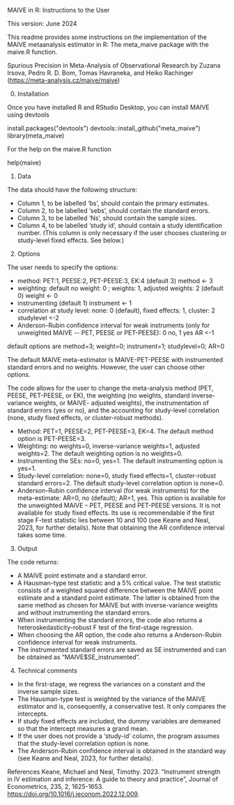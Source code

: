 MAIVE in R: Instructions to the User

This version: June 2024

This readme provides some instructions on the implementation of the MAIVE metaanalysis estimator in R: The meta_maive package with the maive.R function.

Spurious Precision in Meta-Analysis of Observational Research by Zuzana Irsova, Pedro R. D. Bom, Tomas Havraneka, and Heiko Rachinger (https://meta-analysis.cz/maive/maive)

0. Installation

Once you have installed R and RStudio Desktop, you can install MAIVE using devtools

  install.packages("devtools")
  devtools::install_github("meta_maive")
  library(meta_maive)

For the help on the maive.R function 

  help(maive)
  
1. Data

The data should have the following structure:

- Column 1, to be labelled ‘bs’, should contain the primary estimates.
- Column 2, to be labelled ‘sebs’, should contain the standard errors.
- Column 3, to be labelled ‘Ns’, should contain the sample sizes.
- Column 4, to be labelled ‘study id’, should contain a study identification number.
(This column is only necessary if the user chooses clustering or study-level fixed effects. See below.)

2. Options
   
The user needs to specify the options:

- method: PET:1, PEESE:2, PET-PEESE:3, EK:4 (default 3)
  method <- 3
- weighting: default no weight: 0 ; weights: 1, adjusted weights: 2 (default 0)
  weight <- 0
- instrumenting (default 1)
  instrument <- 1 
- correlation at study level: none: 0 (default), fixed effects: 1, cluster: 2
  studylevel <-2
- Anderson-Rubin confidence interval for weak instruments (only for unweighted MAIVE -- PET, PEESE or PET-PEESE): 0 no, 1 yes
  AR <-1

default options are method=3; weight=0; instrument=1; studylevel=0; AR=0 

The default MAIVE meta-estimator is MAIVE-PET-PEESE with instrumented standard errors and no weights. However, the user can choose other options.

The code allows for the user to change the meta-analysis method (PET, PEESE, PET-PEESE, or EK), the weighting (no weights, standard inverse-variance weights, or MAIVE-
adjusted weights), the instrumentation of standard errors (yes or no), and the accounting for study-level correlation (none, study fixed effects, or cluster-robust methods).
- Method: PET=1, PEESE=2, PET-PEESE=3, EK=4. The default method option is PET-PEESE=3. 
- Weighting: no weights=0, inverse-variance weights=1, adjusted weights=2. The default weighting option is no weights=0. 
- Instrumenting the SEs: no=0, yes=1. The default instrumenting option is yes=1.
- Study-level correlation: none=0, study fixed effects=1, cluster-robust standard errors=2. 
The default study-level correlation option is none=0. 
- Anderson-Rubin confidence interval (for weak instruments) for the meta-estimate: AR=0, no (default); AR=1, yes. 
This option is available for the unweighted MAIVE – PET, PEESE and PET-PEESE versions. It is not available for study fixed effects.
Its use is recommendable if the first stage F-test statistic lies between 10 and 100 (see Keane and Neal, 2023, for further details). 
Note that obtaining the AR confidence interval takes some time.

3. Output
   
The code returns:
- A MAIVE point estimate and a standard error.
- A Hausman-type test statistic and a 5% critical value. The test statistic consists of a weighted squared difference between the MAIVE point estimate and a standard
point estimate. The latter is obtained from the same method as chosen for MAIVE but with inverse-variance weights and without instrumenting the standard errors.
- When instrumenting the standard errors, the code also returns a heteroskedasticity-robust F test of the first-stage regression.
- When choosing the AR option, the code also returns a Anderson-Rubin confidence interval for weak instruments.
- The instrumented standard errors are saved as SE instrumented and can be obtained as “MAIVE$SE_instrumented”.

4. Technical comments
- In the first-stage, we regress the variances on a constant and the inverse sample sizes.
- The Hausman-type test is weighted by the variance of the MAIVE estimator and is, consequently, a conservative test. It only compares the intercepts.
- If study fixed effects are included, the dummy variables are demeaned so that the intercept measures a grand mean.
- If the user does not provide a ‘study-id’ column, the program assumes that the study-level correlation option is none.
- The Anderson-Rubin confidence interval is obtained in the standard way (see Keane and Neal, 2023, for further details).

References
Keane, Michael and Neal, Timothy. 2023. “Instrument strength in IV estimation and inference: A guide to theory and practice”, Journal of Econometrics, 235, 2, 1625-1653.
https://doi.org/10.1016/j.jeconom.2022.12.009.
